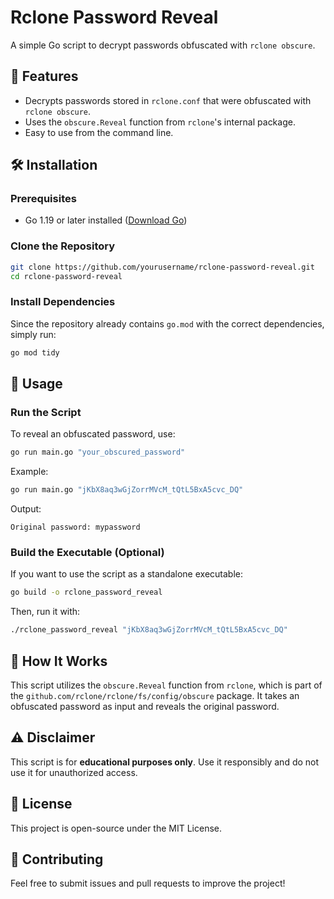 # Rclone Password Reveal

A simple Go script to decrypt passwords obfuscated with `rclone obscure`.

## 📌 Features
- Decrypts passwords stored in `rclone.conf` that were obfuscated with `rclone obscure`.
- Uses the `obscure.Reveal` function from `rclone`'s internal package.
- Easy to use from the command line.

## 🛠 Installation
### Prerequisites
- Go 1.19 or later installed ([Download Go](https://go.dev/dl/))

### Clone the Repository
```sh
git clone https://github.com/yourusername/rclone-password-reveal.git
cd rclone-password-reveal
```

### Install Dependencies
Since the repository already contains `go.mod` with the correct dependencies, simply run:
```sh
go mod tidy
```

## 🚀 Usage

### Run the Script
To reveal an obfuscated password, use:
```sh
go run main.go "your_obscured_password"
```
Example:
```sh
go run main.go "jKbX8aq3wGjZorrMVcM_tQtL5BxA5cvc_DQ"
```
Output:
```
Original password: mypassword
```

### Build the Executable (Optional)
If you want to use the script as a standalone executable:
```sh
go build -o rclone_password_reveal
```
Then, run it with:
```sh
./rclone_password_reveal "jKbX8aq3wGjZorrMVcM_tQtL5BxA5cvc_DQ"
```

## 📖 How It Works
This script utilizes the `obscure.Reveal` function from `rclone`, which is part of the `github.com/rclone/rclone/fs/config/obscure` package. It takes an obfuscated password as input and reveals the original password.

## ⚠️ Disclaimer
This script is for **educational purposes only**. Use it responsibly and do not use it for unauthorized access.

## 📝 License
This project is open-source under the MIT License.

## 🙌 Contributing
Feel free to submit issues and pull requests to improve the project!

